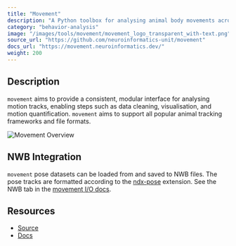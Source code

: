 ```yaml
---
title: "Movement"
description: "A Python toolbox for analysing animal body movements across space and time."
category: "behavior-analysis"
image: "/images/tools/movement/movement_logo_transparent_with-text.png"
source_url: "https://github.com/neuroinformatics-unit/movement"
docs_url: "https://movement.neuroinformatics.dev/"
weight: 200
---
```


## Description

`movement` aims to provide a consistent, modular interface for analysing motion tracks, enabling steps such as data cleaning, visualisation, and motion quantification. `movement` aims to support all popular animal tracking frameworks and file formats.

![Movement Overview](/images/tools/movement/movement_overview.png)


## NWB Integration

`movement` pose datasets can be loaded from and saved to NWB files. The pose tracks are formatted according to the [ndx-pose](https://github.com/rly/ndx-pose) extension. See the NWB tab in the [movement I/O docs](https://movement.neuroinformatics.dev/user_guide/input_output.html).

## Resources

* [Source](https://github.com/neuroinformatics-unit/movement)
* [Docs](https://movement.neuroinformatics.dev/)
